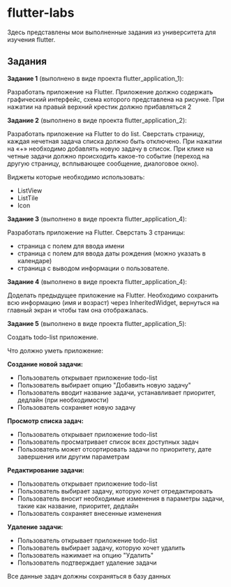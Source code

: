 # flutter-labs

Здесь представлены мои выполненные задания из университета для изучения flutter.

## **Задания**

**Задание 1** (выполнено в виде проекта flutter_application_1):

Разработать приложение на Flutter. Приложение должно содержать графический интерфейс, схема которого представлена на рисунке. При нажатии на правый верхний крестик должно прибавляться 2

**Задание 2** (выполнено в виде проекта flutter_application_2):

Разработать приложение на Flutter to do list. Сверстать страницу, каждая нечетная задача списка должно быть отключено.
При нажатии на «+» необходимо добавлять новую задачу в список. При клике на четные задачи должно происходить какое-то событие (переход на другую страницу, всплывающее сообщение, диалоговое окно).

Виджеты которые необходимо использовать:
- ListView
- ListTile
- Icon

**Задание 3** (выполнено в виде проекта flutter_application_4):

Разработать приложение на Flutter. Сверстать 3 страницы:
- страница с полем для ввода имени
- страница с полем для ввода даты рождения (можно указать в календаре)
- страница с выводом информации о пользователе.

**Задание 4** (выполнено в виде проекта flutter_application_4):

Доделать предыдущее приложение на Flutter. Необходимо сохранить всю информацию (имя и возраст) через InheritedWidget, вернуться на главный экран и чтобы там она отображалась.

**Задание 5** (выполнено в виде проекта flutter_application_5):

Создать todo-list приложение.

Что должно уметь приложение:

**Создание новой задачи:**
- Пользователь открывает приложение todo-list
- Пользователь выбирает опцию "Добавить новую задачу"
- Пользователь вводит название задачи, устанавливает приоритет, дедлайн (при необходимости)
- Пользователь сохраняет новую задачу

**Просмотр списка задач:**
- Пользователь открывает приложение todo-list
- Пользователь просматривает список всех доступных задач
- Пользователь может отсортировать задачи по приоритету, дате завершения или другим параметрам

**Редактирование задачи:**
- Пользователь открывает приложение todo-list
- Пользователь выбирает задачу, которую хочет отредактировать
- Пользователь вносит необходимые изменения в параметры задачи, такие как название, приоритет, дедлайн
- Пользователь сохраняет внесенные изменения

**Удаление задачи:**
- Пользователь открывает приложение todo-list
- Пользователь выбирает задачу, которую хочет удалить
- Пользователь нажимает на опцию "Удалить"
- Пользователь подтверждает удаление задачи

Все данные задач должны сохраняться в базу данных
